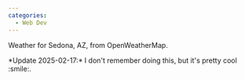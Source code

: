 ```yaml
---
categories:
  - Web Dev
---
```

Weather for Sedona, AZ, from OpenWeatherMap.

<div id="openweathermap-widget-15"></div>
<script>window.myWidgetParam ? window.myWidgetParam : window.myWidgetParam = [];  window.myWidgetParam.push({id: 15,cityid: '5313667',appid: '4f5d8b3655b9028fd097a05e6c32257c',units: 'imperial',containerid: 'openweathermap-widget-15',  });  (function() {var script = document.createElement('script');script.async = true;script.charset = "utf-8";script.src = "//openweathermap.org/themes/openweathermap/assets/vendor/owm/js/weather-widget-generator.js";var s = document.getElementsByTagName('script')[0];s.parentNode.insertBefore(script, s);  })();</script>  
<!-- Dummy paragraphs for spacing -->
<p></p>
*Update 2025-02-17:*  
I don't remember doing this, but it's pretty cool :smile:.